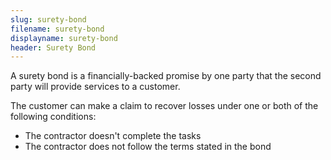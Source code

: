 ```yaml
---
slug: surety-bond
filename: surety-bond
displayname: surety-bond
header: Surety Bond
---
```


A surety bond is a financially-backed promise by one party that the second party will provide services to a customer.

The customer can make a claim to recover losses under one or both of the following conditions:

- The contractor doesn't complete the tasks
- The contractor does not follow the terms stated in the bond
